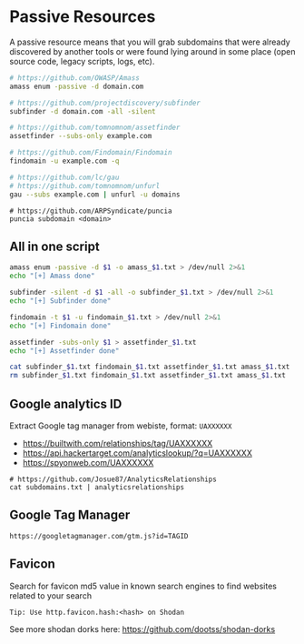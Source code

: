 # Passive Resources

A passive resource means that you will grab subdomains that were already discovered by another tools or were found lying around in some place (open source code, legacy scripts, logs, etc).

```bash
# https://github.com/OWASP/Amass
amass enum -passive -d domain.com

# https://github.com/projectdiscovery/subfinder
subfinder -d domain.com -all -silent

# https://github.com/tomnomnom/assetfinder
assetfinder --subs-only example.com

# https://github.com/Findomain/Findomain
findomain -u example.com -q

# https://github.com/lc/gau
# https://github.com/tomnomnom/unfurl
gau --subs example.com | unfurl -u domains
```

```
# https://github.com/ARPSyndicate/puncia
puncia subdomain <domain>
```

## All in one script

```bash
amass enum -passive -d $1 -o amass_$1.txt > /dev/null 2>&1
echo "[+] Amass done"

subfinder -silent -d $1 -all -o subfinder_$1.txt > /dev/null 2>&1
echo "[+] Subfinder done"

findomain -t $1 -u findomain_$1.txt > /dev/null 2>&1
echo "[+] Findomain done"

assetfinder -subs-only $1 > assetfinder_$1.txt
echo "[+] Assetfinder done"

cat subfinder_$1.txt findomain_$1.txt assetfinder_$1.txt amass_$1.txt | uniq $1_subdomains
rm subfinder_$1.txt findomain_$1.txt assetfinder_$1.txt amass_$1.txt
```

## Google analytics ID

Extract Google tag manager from webiste, format: `UAXXXXXX`

- https://builtwith.com/relationships/tag/UAXXXXXX
- https://api.hackertarget.com/analyticslookup/?q=UAXXXXXX
- https://spyonweb.com/UAXXXXXX

```
# https://github.com/Josue87/AnalyticsRelationships
cat subdomains.txt | analyticsrelationships
```

## Google Tag Manager

```
https://googletagmanager.com/gtm.js?id=TAGID
```

## Favicon

Search for favicon md5 value in known search engines to find websites related to your search

```
Tip: Use http.favicon.hash:<hash> on Shodan
```

See more shodan dorks here: https://github.com/dootss/shodan-dorks
